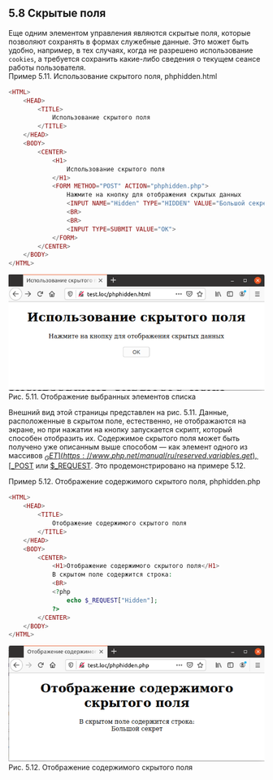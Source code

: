 ## 5.8 Скрытые поля
Еще одним элементом управления являются скрытые поля, которые 
позволяют сохранять в формах служебные данные. Это может быть удобно, 
например, в тех случаях, когда не разрешено использование `cookies`, а требуется сохранить какие-либо сведения о текущем сеансе работы пользователя.    
Пример 5.11. Использование скрытого поля, phphidden.html
```php
<HTML>
    <HEAD>
        <TITLE>
            Использование скрытого поля
        </TITLE>
    </HEAD>
    <BODY>
        <CENTER>
            <H1>
                Использование скрытого поля
            </H1>
            <FORM METHOD="POST" ACTION="phphidden.php">
                Нажмите на кнопку для отображения скрытых данных
                <INPUT NAME="Hidden" TYPE="HIDDEN" VALUE="Большой секрет">
                <BR>
                <BR>
                <INPUT TYPE=SUBMIT VALUE="OK">
            </FORM>
        </CENTER>
    </BODY>
</HTML>
```
![Использование скрытого поля](images/skrytye-polya.png)
Рис. 5.11. Отображение выбранных элементов списка  

Внешний вид этой страницы представлен на рис. 5.11. Данные, расположенные в скрытом поле, естественно, не отображаются на экране, но при нажатии на кнопку запускается скрипт, который способен отобразить их.
Содержимое скрытого поля может быть получено уже описанным выше 
способом — как элемент одного из массивов [$_GET](https://www.php.net/manual/ru/reserved.variables.get), [$_POST](https://www.php.net/manual/ru/reserved.variables.post.php) или [$_REQUEST](https://www.php.net/manual/ru/reserved.variables.request).
Это продемонстрировано на примере 5.12.   

Пример 5.12. Отображение содержимого скрытого поля, phphidden.php
```php
<HTML>
    <HEAD>
        <TITLE>
            Отображение содержимого скрытого поля
        </TITLE>
    </HEAD>
    <BODY>
        <CENTER>
            <H1>Отображение содержимого скрытого поля</H1>
            В скрытом поле содержится строка:
            <BR>
            <?php
                echo $_REQUEST["Hidden"];
            ?>
        </CENTER>
    </BODY>
</HTML>
```
![Отображение содержимого скрытого поля](images/skrytye-polya2.png)
Рис. 5.12. Отображение содержимого скрытого поля